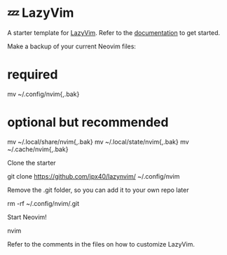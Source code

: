 # 💤 LazyVim

A starter template for [LazyVim](https://github.com/LazyVim/LazyVim).
Refer to the [documentation](https://lazyvim.github.io/installation) to get started.






Make a backup of your current Neovim files:

# required
mv ~/.config/nvim{,.bak}

# optional but recommended
mv ~/.local/share/nvim{,.bak}
mv ~/.local/state/nvim{,.bak}
mv ~/.cache/nvim{,.bak}

Clone the starter

git clone https://github.com/jpx40/lazynvim/ ~/.config/nvim

Remove the .git folder, so you can add it to your own repo later

rm -rf ~/.config/nvim/.git

Start Neovim!

nvim

Refer to the comments in the files on how to customize LazyVim.
